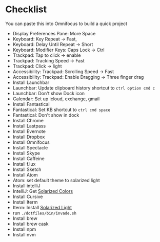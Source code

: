 # Checklist

You can paste this into Omnifocus to build a quick project

- Display Preferences Pane: More Space
- Keyboard: Key Repeat -> Fast,
- Keyboard: Delay Until Repeat -> Short
- Keyboard: Modifier Keys: Caps Lock -> Ctrl
- Trackpad: Tap to click -> enable
- Trackpad: Tracking Speed -> Fast
- Trackpad: Click -> light
- Accessibility: Trackpad: Scrolling Speed -> Fast
- Accessibility: Trackpad: Enable Dragging -> Three finger drag
- Install Launchbar
- Launchbar: Update clipboard history shortcut to `ctrl option cmd c`
- Launchbar: Don't show Dock icon
- Calendar: Set up icloud, exchange, gmail
- Install Fantastical
- Fantastical: Set KB shortcut to `ctrl cmd space`
- Fantastical: Don't show in dock
- Install Chrome
- Install Lastpass
- Install Evernote
- Install Dropbox
- Install Omnifocus
- Install Spectacle
- Install Skype
- Install Caffeine
- Install f.lux
- Install Sketch
- Install Atom
- Atom: set default theme to solarized light
- Install intelliJ
- IntelliJ: Get [Solarized Colors](https://github.com/jkaving/intellij-colors-solarized)
- Install Cursive
- Install Iterm
- Iterm: Install [Solarized Light](https://github.com/altercation/solarized/tree/master/iterm2-colors-solarized)
- run `./dotfiles/bin/invade.sh`
- Install brew
- Install brew cask
- Install npm
- Install nvm
